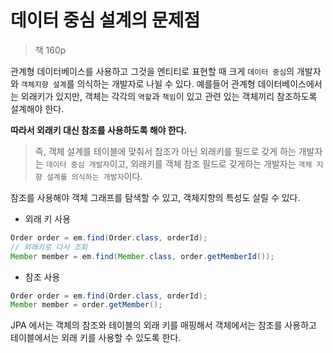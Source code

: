 # 데이터 중심 설계의 문제점

> 책 160p

관계형 데이터베이스를 사용하고 그것을 엔티티로 표현할 때 크게 `데이터 중심`의 개발자와 `객체지향 설계`를 의식하는 개발자로 나뉠 수 있다.
예를들어 관계형 데이터베이스에서는 외래키가 있지만, 객체는 각각의 `역할`과 `책임`이 있고 관련 있는 객체끼리 참조하도록 설계해야 한다.

__따라서 외래키 대신 참조를 사용하도록 해야 한다.__

> 즉, 객체 설계를 테이블에 맞춰서 참조가 아닌 외래키를 필드로 갖게 하는 개발자는 `데이터 중심 개발자`이고, 외래키를 객체 참조 필드로 갖게하는 개발자는 `객체 지향 설계를 의식하는 개발자`이다.

참조를 사용해야 객체 그래프를 탐색할 수 있고, 객체지향의 특성도 살릴 수 있다.

- 외래 키 사용

```java
Order order = em.find(Order.class, orderId);
// 외래키로 다시 조회
Member member = em.find(Member.class, order.getMemberId());
```

- 참조 사용

```java
Order order = em.find(Order.class, orderId);
Member member = order.getMember();
```

JPA 에서는 객체의 참조와 테이블의 외래 키를 매핑해서 객체에서는 참조를 사용하고 테이블에서는 외래 키를 사용할 수 있도록 한다.
